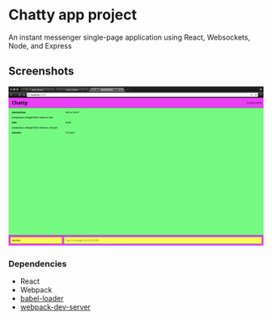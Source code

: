 # Chatty app project

An instant messenger single-page application using React, Websockets, Node, and Express

## Screenshots 

!["Screenshot of chatty messages"](https://github.com/nicholmen/chatty/blob/master/docs/chatty-messages.png?raw=true)

### Dependencies

* React
* Webpack
* [babel-loader](https://github.com/babel/babel-loader)
* [webpack-dev-server](https://github.com/webpack/webpack-dev-server)

